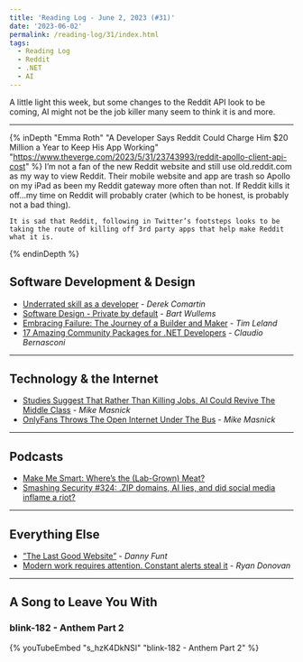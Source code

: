 ```yaml
---
title: 'Reading Log - June 2, 2023 (#31)'
date: '2023-06-02'
permalink: /reading-log/31/index.html
tags:
  - Reading Log
  - Reddit
  - .NET
  - AI
---
```


A little light this week, but some changes to the Reddit API look to be coming, AI might not be the job killer many seem to think it is and more.
<!-- excerpt -->

---

{% inDepth "Emma Roth" "A Developer Says Reddit Could Charge Him $20 Million a Year to Keep His App Working" "https://www.theverge.com/2023/5/31/23743993/reddit-apollo-client-api-cost" %}
    I’m not a fan of the new Reddit website and still use old.reddit.com as my way to view Reddit. Their mobile website and app are trash so Apollo on my iPad as been my Reddit gateway more often than not. If Reddit kills it off...my time on Reddit will probably crater (which to be honest, is probably not a bad thing).

    It is sad that Reddit, following in Twitter’s footsteps looks to be taking the route of killing off 3rd party apps that help make Reddit what it is.
{% endinDepth %}

## Software Development & Design

- [Underrated skill as a developer](https://codeopinion.com/underrated-skill-as-a-developer/) - _Derek Comartin_
- [Software Design - Private by default](https://bartwullems.blogspot.com/2023/05/software-design-private-by-default.html) - _Bart Wullems_
- [Embracing Failure: The Journey of a Builder and Maker](https://timleland.com/embracing-failure-the-journey-of-a-builder-and-maker/) - _Tim Leland_
- [17 Amazing Community Packages for .NET Developers](https://www.claudiobernasconi.ch/2023/05/24/17-amazing-community-packages-for-net-developers/) - _Claudio Bernasconi_

---

## Technology & the Internet

- [Studies Suggest That Rather Than Killing Jobs, AI Could Revive The Middle Class](Studies%20Suggest%20That%20Rather%20Than%20Killing%20Jobs,%20AI%20Could%20Revive%20The%20Middle%20Class%0A) - _Mike Masnick_
- [OnlyFans Throws The Open Internet Under The Bus](https://www.techdirt.com/2023/05/31/onlyfans-throws-the-open-internet-under-the-bus/) - _Mike Masnick_

---

## Podcasts

- [Make Me Smart: Where’s the (Lab-Grown) Meat?](https://www.marketplace.org/shows/make-me-smart/wheres-the-lab-grown-beef/)
- [Smashing Security #324: .ZIP domains, AI lies, and did social media inflame a riot?](https://www.smashingsecurity.com/324-zip-domains-ai-lies-and-did-social-media-inflame-a-riot/)

---

## Everything Else

- [”The Last Good Website”](https://www.cjr.org/analysis/defector-last-good-website.php) - _Danny Funt_
- [Modern work requires attention. Constant alerts steal it](https://stackoverflow.blog/2023/05/22/modern-work-requires-attention-constant-alerts-steal-it/) - _Ryan Donovan_

---

## A Song to Leave You With

### blink-182 - Anthem Part 2

{% youTubeEmbed "s_hzK4DkNSI" "blink-182 - Anthem Part 2" %}